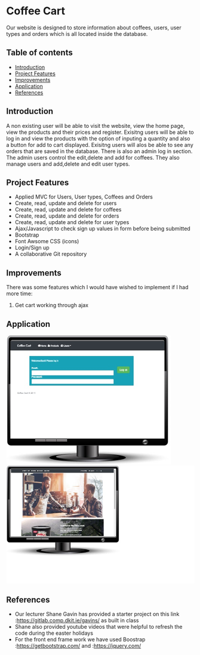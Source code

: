 # Coffee Cart
Our website is designed to store information about coffees, users, user types and orders which is all located inside the database.

## Table of contents

- [Introduction](#Introduction)
- [Project Features](#project-features)
- [Improvements](#improvements)
- [Application](#application)
- [References](#references)


## Introduction
A non existing user will be able to visit the website, view the home page, view the products and their prices and register. Exisitng users will be able to log in and view the products with the option of inputing a quantity and also a button for add to cart displayed. Exisitng users will alos be able to see any orders that are saved in the database.
There is also an admin log in section. The admin users control the edit,delete and add for coffees. They also manage users and add,delete and edit user types.


## Project Features
- Applied MVC for Users, User types, Coffees and Orders
- Create, read, update and delete for users
- Create, read, update and delete for coffees
- Create, read, update and delete for orders
- Create, read, update and delete for user types
- Ajax/Javascript to check sign up values in form before being submitted
- Bootstrap
- Font Awsome CSS (icons)
- Login/Sign up
- A collaborative Git repository

## Improvements
There was some features which I would have wished to implement if I had more time:
1. Get cart working through ajax

## Application
![My Site](./assets/images/login.jpg)
![My Site](./assets/images/loggedin.jpg)


## References
- Our lecturer Shane Gavin has provided a starter project on this link :https://gitlab.comp.dkit.ie/gavins/  as built in class
- Shane also provided youtube videos that were helpful to refresh the code during the easter holidays
- For the front end frame work we have used Boostrap :https://getbootstrap.com/ and :https://jquery.com/